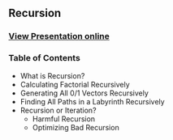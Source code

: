 ## Recursion
### [View Presentation online](https://rawgit.com/TelerikAcademy/SchoolAcademy/master/2015-12-Java-Data-Structures-Algorithms-and-testing/04.%20Recursion/slides/index.html)
### Table of Contents
* What is Recursion?
* Calculating Factorial Recursively
* Generating All 0/1 Vectors Recursively
* Finding All Paths in a Labyrinth Recursively
* Recursion or Iteration?
  * Harmful Recursion
  * Optimizing Bad Recursion